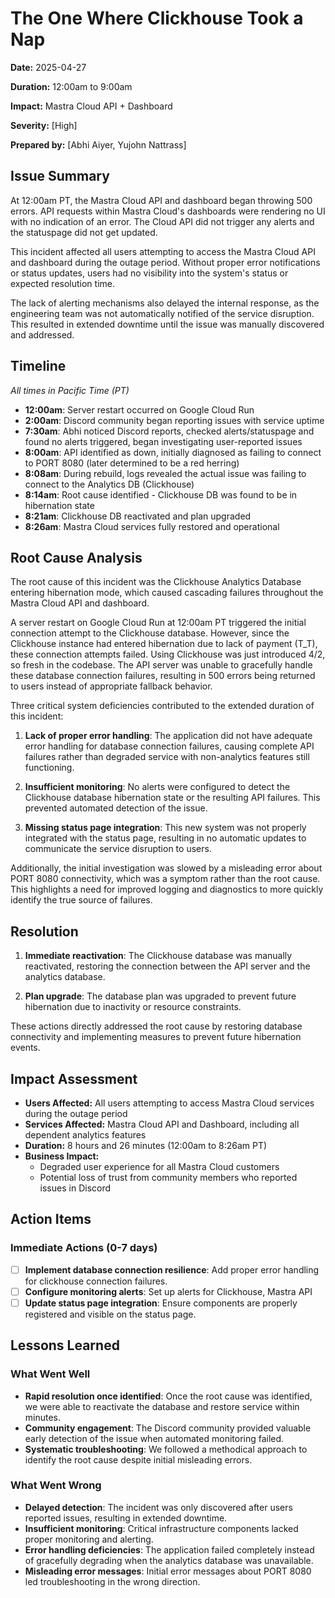 # The One Where Clickhouse Took a Nap

**Date:** 2025-04-27

**Duration:** 12:00am to 9:00am

**Impact:** Mastra Cloud API + Dashboard

**Severity:** [High]

**Prepared by:** [Abhi Aiyer, Yujohn Nattrass]

## Issue Summary

At 12:00am PT, the Mastra Cloud API and dashboard began throwing 500 errors. API requests within Mastra Cloud's dashboards were rendering no UI with no indication of an error. The Cloud API did not trigger any alerts and the statuspage did not get updated.

This incident affected all users attempting to access the Mastra Cloud API and dashboard during the outage period. Without proper error notifications or status updates, users had no visibility into the system's status or expected resolution time.

The lack of alerting mechanisms also delayed the internal response, as the engineering team was not automatically notified of the service disruption. This resulted in extended downtime until the issue was manually discovered and addressed.

## Timeline

_All times in Pacific Time (PT)_

- **12:00am**: Server restart occurred on Google Cloud Run
- **2:00am**: Discord community began reporting issues with service uptime
- **7:30am**: Abhi noticed Discord reports, checked alerts/statuspage and found no alerts triggered, began investigating user-reported issues
- **8:00am**: API identified as down, initially diagnosed as failing to connect to PORT 8080 (later determined to be a red herring)
- **8:08am**: During rebuild, logs revealed the actual issue was failing to connect to the Analytics DB (Clickhouse)
- **8:14am**: Root cause identified - Clickhouse DB was found to be in hibernation state
- **8:21am**: Clickhouse DB reactivated and plan upgraded
- **8:26am**: Mastra Cloud services fully restored and operational

## Root Cause Analysis

The root cause of this incident was the Clickhouse Analytics Database entering hibernation mode, which caused cascading failures throughout the Mastra Cloud API and dashboard.

A server restart on Google Cloud Run at 12:00am PT triggered the initial connection attempt to the Clickhouse database. However, since the Clickhouse instance had entered hibernation due to lack of payment (T_T), these connection attempts failed. Using Clickhouse was just introduced 4/2, so fresh in the codebase. The API server was unable to gracefully handle these database connection failures, resulting in 500 errors being returned to users instead of appropriate fallback behavior.

Three critical system deficiencies contributed to the extended duration of this incident:

1. **Lack of proper error handling**: The application did not have adequate error handling for database connection failures, causing complete API failures rather than degraded service with non-analytics features still functioning.

2. **Insufficient monitoring**: No alerts were configured to detect the Clickhouse database hibernation state or the resulting API failures. This prevented automated detection of the issue.

3. **Missing status page integration**: This new system was not properly integrated with the status page, resulting in no automatic updates to communicate the service disruption to users.

Additionally, the initial investigation was slowed by a misleading error about PORT 8080 connectivity, which was a symptom rather than the root cause. This highlights a need for improved logging and diagnostics to more quickly identify the true source of failures.

## Resolution

1. **Immediate reactivation**: The Clickhouse database was manually reactivated, restoring the connection between the API server and the analytics database.

2. **Plan upgrade**: The database plan was upgraded to prevent future hibernation due to inactivity or resource constraints.

These actions directly addressed the root cause by restoring database connectivity and implementing measures to prevent future hibernation events.

## Impact Assessment

- **Users Affected:** All users attempting to access Mastra Cloud services during the outage period
- **Services Affected:** Mastra Cloud API and Dashboard, including all dependent analytics features
- **Duration:** 8 hours and 26 minutes (12:00am to 8:26am PT)
- **Business Impact:**
  - Degraded user experience for all Mastra Cloud customers
  - Potential loss of trust from community members who reported issues in Discord

## Action Items

### Immediate Actions (0-7 days)

- [ ] **Implement database connection resilience**: Add proper error handling for clickhouse connection failures.
- [ ] **Configure monitoring alerts**: Set up alerts for Clickhouse, Mastra API
- [ ] **Update status page integration**: Ensure components are properly registered and visible on the status page.

## Lessons Learned

### What Went Well

- **Rapid resolution once identified**: Once the root cause was identified, we were able to reactivate the database and restore service within minutes.
- **Community engagement**: The Discord community provided valuable early detection of the issue when automated monitoring failed.
- **Systematic troubleshooting**: We followed a methodical approach to identify the root cause despite initial misleading errors.

### What Went Wrong

- **Delayed detection**: The incident was only discovered after users reported issues, resulting in extended downtime.
- **Insufficient monitoring**: Critical infrastructure components lacked proper monitoring and alerting.
- **Error handling deficiencies**: The application failed completely instead of gracefully degrading when the analytics database was unavailable.
- **Misleading error messages**: Initial error messages about PORT 8080 led troubleshooting in the wrong direction.
